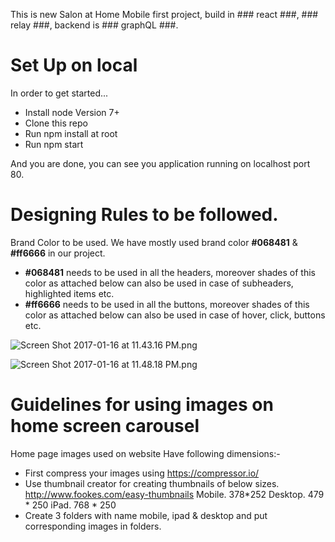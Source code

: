 This is new Salon at Home Mobile first project, build in ### react ###, ### relay ###, backend is  ### graphQL ###.

# Set Up on local #
In order to get started...
 
* Install node Version 7+
* Clone this repo
* Run npm install at root
* Run npm start

And you are done, you can see you application running on localhost port 80.



# Designing Rules to be followed. #

Brand Color to be used.
We have mostly used brand color **#068481** & **#ff6666** in our project.

* **#068481** needs to be used in all the headers, moreover shades of this color as attached below can also be used in case of subheaders, highlighted items etc.
* **#ff6666** needs to be used in all the buttons, moreover shades of this color as attached below can also be used in case of hover, click, buttons etc.

![Screen Shot 2017-01-16 at 11.43.16 PM.png](https://bitbucket.org/repo/jeKzAG/images/1810434627-Screen%20Shot%202017-01-16%20at%2011.43.16%20PM.png)

![Screen Shot 2017-01-16 at 11.48.18 PM.png](https://bitbucket.org/repo/jeKzAG/images/4123259503-Screen%20Shot%202017-01-16%20at%2011.48.18%20PM.png)

# Guidelines for using images on home screen carousel #
Home page images used on website Have following dimensions:-

* First compress your images using https://compressor.io/
* Use thumbnail creator for creating thumbnails of below sizes. http://www.fookes.com/easy-thumbnails
  Mobile. 
378*252
  Desktop.
479 * 250
  iPad.
768 * 250
* Create 3 folders with name mobile, ipad & desktop and put corresponding images in folders.

